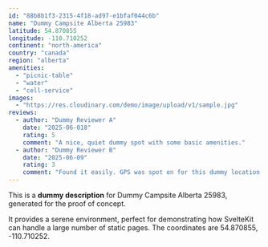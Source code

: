 ```yaml
---
id: "88b8b1f3-2315-4f18-ad97-e1bfaf044c6b"
name: "Dummy Campsite Alberta 25983"
latitude: 54.870855
longitude: -110.710252
continent: "north-america"
country: "canada"
region: "alberta"
amenities:
  - "picnic-table"
  - "water"
  - "cell-service"
images:
  - "https://res.cloudinary.com/demo/image/upload/v1/sample.jpg"
reviews:
  - author: "Dummy Reviewer A"
    date: "2025-06-018"
    rating: 5
    comment: "A nice, quiet dummy spot with some basic amenities."
  - author: "Dummy Reviewer B"
    date: "2025-06-09"
    rating: 3
    comment: "Found it easily. GPS was spot on for this dummy location."
---
```


This is a **dummy description** for Dummy Campsite Alberta 25983, generated for the proof of concept.

It provides a serene environment, perfect for demonstrating how SvelteKit can handle a large number of static pages. The coordinates are 54.870855, -110.710252.
